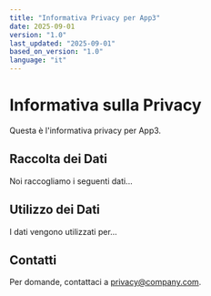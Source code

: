 ```yaml
---
title: "Informativa Privacy per App3"
date: 2025-09-01
version: "1.0"
last_updated: "2025-09-01"
based_on_version: "1.0"
language: "it"
---
```


# Informativa sulla Privacy

Questa è l'informativa privacy per App3.

## Raccolta dei Dati

Noi raccogliamo i seguenti dati...

## Utilizzo dei Dati

I dati vengono utilizzati per...

## Contatti

Per domande, contattaci a privacy@company.com.

